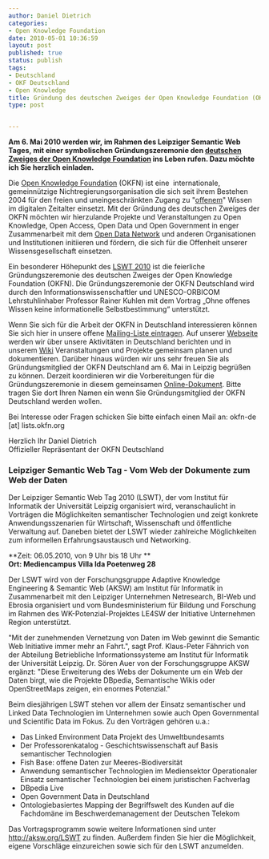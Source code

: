 ```yaml
---
author: Daniel Dietrich
categories:
- Open Knowledge Foundation
date: 2010-05-01 10:36:59
layout: post
published: true
status: publish
tags:
- Deutschland
- OKF Deutschland
- Open Knowledge
title: Gründung des deutschen Zweiges der Open Knowledge Foundation (OKFN)
type: post


---
```


**Am 6. Mai 2010 werden wir, im Rahmen des Leipziger Semantic Web Tages, mit einer symbolischen Gründungszeremonie den [deutschen Zweiges der Open Knowledge Foundation](//okfn.de) ins Leben rufen. Dazu möchte ich Sie herzlich einladen.**

Die [Open Knowledge Foundation](//okfn.org) (OKFN) ist eine  internationale, gemeinnützige Nichtregierungsorganisation die sich seit ihrem Bestehen 2004 für den freien und uneingeschränkten Zugang zu "[offenem](http://www.opendefinition.org/okd/deutsch/)" Wissen im digitalen Zeitalter einsetzt. Mit der Gründung des deutschen Zweiges der OKFN möchten wir hierzulande Projekte und Veranstaltungen zu Open Knowledge, Open Access, Open Data und Open Government in enger Zusammenarbeit mit dem [Open Data Network](http://opendata-network.org) und anderen Organisationen und Institutionen initiieren und fördern, die sich für die Offenheit unserer Wissensgesellschaft einsetzen.

Ein besonderer Höhepunkt des [LSWT 2010](http://aksw.org/Events/2010/LeipzigerSemanticWebDay) ist die feierliche Gründungszeremonie des deutschen Zweiges der Open Knowledge Foundation (OKFN). Die Gründungszeremonie der OKFN Deutschland wird durch den Informationswissenschaftler und UNESCO-ORBICOM Lehrstuhlinhaber Professor Rainer Kuhlen mit dem Vortrag „Ohne offenes Wissen keine informationelle Selbstbestimmung“ unterstützt.

Wenn Sie sich für die Arbeit der OKFN in Deutschland interessieren können Sie sich hier in unsere offene [Mailing-Liste eintragen](http://lists.okfn.org/mailman/listinfo/okfn-de). Auf unserer [Webseite](//okfn.de) werden wir über unsere Aktivitäten in Deutschland berichten und in unserem [Wiki](http://wiki.okfn.org/de) Veranstaltungen und Projekte gemeinsam planen und dokumentieren. Darüber hinaus würden wir uns sehr freuen Sie als Gründungsmitglied der OKFN Deutschland am 6. Mai in Leipzig begrüßen zu können. Derzeit koordinieren wir die Vorbereitungen für die Gründungszeremonie in diesem gemeinsamen [Online-Dokument](http://opendata.etherpad.com/lswt10). Bitte tragen Sie dort Ihren Namen ein wenn Sie Gründungsmitglied der OKFN Deutschland werden wollen.

Bei Interesse oder Fragen schicken Sie bitte einfach einen Mail an: okfn-de [at] lists.okfn.org

Herzlich Ihr Daniel Dietrich  
Offizieller Repräsentant der OKFN Deutschland

### Leipziger Semantic Web Tag - Vom Web der Dokumente zum Web der Daten

Der Leipziger Semantic Web Tag 2010 (LSWT), der vom Institut für Informatik der Universität Leipzig organisiert wird, veranschaulicht in Vorträgen die Möglichkeiten semantischer Technologien und zeigt konkrete Anwendungsszenarien für Wirtschaft, Wissenschaft und öffentliche Verwaltung auf. Daneben bietet der LSWT wieder zahlreiche Möglichkeiten zum informellen Erfahrungsaustausch und Networking.

**Zeit: 06.05.2010, von 9 Uhr bis 18 Uhr **  
**Ort: Mediencampus Villa Ida Poetenweg 28**

Der LSWT wird von der Forschungsgruppe Adaptive Knowledge Engineering & Semantic Web (AKSW) am Institut für Informatik in Zusammenarbeit mit den Leipziger Unternehmen Netresearch, BI-Web und Ebrosia organisiert und vom Bundesministerium für Bildung und Forschung im Rahmen des WK-Potenzial-Projektes LE4SW der Initiative Unternehmen Region unterstützt.

"Mit der zunehmenden Vernetzung von Daten im Web gewinnt die Semantic Web Initiative immer mehr an Fahrt.", sagt Prof. Klaus-Peter Fähnrich von der Abteilung Betriebliche Informationssysteme am Institut für Informatik der Universität Leipzig. Dr. Sören Auer von der Forschungsgruppe AKSW ergänzt: "Diese Erweiterung des Webs der Dokumente um ein Web der Daten birgt, wie die Projekte DBpedia, Semantische Wikis oder OpenStreetMaps zeigen, ein enormes Potenzial."

Beim diesjährigen LSWT stehen vor allem der Einsatz semantischer und Linked Data Technologien im Unternehmen sowie auch Open Governmental und Scientific Data im Fokus. Zu den Vorträgen gehören u.a.:

  * Das Linked Environment Data Projekt des Umweltbundesamts
  * Der Professorenkatalog - Geschichtswissenschaft auf Basis semantischer Technologien
  * Fish Base: offene Daten zur Meeres-Biodiversität
  * Anwendung semantischer Technologien im Mediensektor Operationaler Einsatz semantischer Technologien bei einem juristischen Fachverlag
  * DBpedia Live
  * Open Government Data in Deutschland
  * Ontologiebasiertes Mapping der Begriffswelt des Kunden auf die Fachdomäne im Beschwerdemanagement der Deutschen Telekom

Das Vortragsprogramm sowie weitere Informationen sind unter <http://aksw.org/LSWT> zu finden. Außerdem finden Sie hier die Möglichkeit, eigene Vorschläge einzureichen sowie sich für den LSWT anzumelden.
